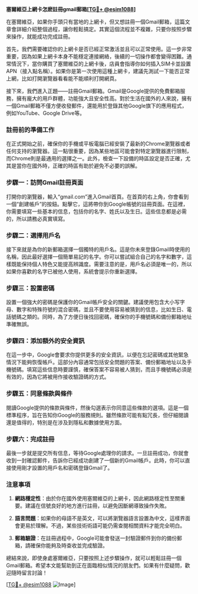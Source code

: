 **塞爾維亞上網卡怎麽註冊gmail郵箱[[TG💪+ @esim1088](https://t.me/s/esim1088)]**

在塞爾維亞，如果你手頭只有當地的上網卡，但又想註冊一個Gmail郵箱，這篇文章會詳細介紹整個過程，讓你輕鬆搞定。其實這個流程並不複雜，只要你按照步驟來操作，就能成功完成註冊。

首先，我們需要確認你的上網卡是否已經正常激活並且可以正常使用。這一步非常重要，因為如果上網卡本身不能穩定連接網絡，後續的一切操作都會變得困難。通常情況下，當你購買了塞爾維亞的上網卡後，店員會指導你如何插入SIM卡並設置APN（接入點名稱）。如果你是第一次使用這種上網卡，建議先測試一下能否正常上網，比如打開瀏覽器看看能不能順利打開網頁。

接下來，我們進入正題——註冊Gmail郵箱。Gmail是Google提供的免費郵箱服務，擁有龐大的用戶群體，功能強大且安全性高。對於生活在國外的人來說，擁有一個Gmail郵箱不僅方便收發郵件，還能用於登錄其他Google旗下的應用程式，例如YouTube、Google Drive等。

### 註冊前的準備工作

在正式開始之前，確保你的手機或平板電腦已經安裝了最新的Chrome瀏覽器或者任何支持的瀏覽器。這一點很重要，因為某些地區可能會對特定瀏覽器進行限制，而Chrome則是最通用的選擇之一。此外，檢查一下設備的時區設定是否正確，尤其是當你在國外時，正確的時區有助於避免不必要的誤解。

### 步驟一：訪問Gmail註冊頁面

打開你的瀏覽器，輸入“gmail.com”進入Gmail首頁。在首頁的右上角，你會看到一個“創建帳戶”的按鈕。點擊它，這將帶你到Google帳號的註冊頁面。在這裡，你需要填寫一些基本的信息，包括你的名字、姓氏以及生日。這些信息都是必需的，所以請務必真實填寫。

### 步驟二：選擇用戶名

接下來就是為你的新郵箱選擇一個獨特的用戶名。這是你未來登錄Gmail時使用的名稱，因此最好選擇一個簡單易記的名字。你可以嘗試組合自己的名字和數字，這樣既能保持個人特色又能提高辨識度。需要注意的是，用戶名必須是唯一的，所以如果你喜歡的名字已被他人使用，系統會提示你重新選擇。

### 步驟三：設置密碼

設置一個強大的密碼是保護你的Gmail帳戶安全的關鍵。建議使用包含大小写字母、數字和特殊符號的混合密碼，並且不要使用容易被猜到的信息，比如生日、電話號碼之類的。同時，為了方便日後找回密碼，確保你的手機號碼和備份郵箱地址準確無誤。

### 步驟四：添加額外的安全資訊

在這一步中，Google會要求你提供更多的安全資訊，以便在忘記密碼或其他緊急情況下能夠恢復帳戶。這部分內容通常包括安全問題的答案、備份郵箱地址以及手機號碼。填寫這些信息時要謹慎，確保答案不容易被人猜到，而且手機號碼必須是有效的，因為它將被用作接收驗證碼的方式。

### 步驟五：同意條款與條件

閱讀Google提供的條款與條件，然後勾選表示你同意這些條款的選項。這是一個標準程序，旨在告知你Google的服務規則。雖然條款可能有點冗長，但仔細閱讀還是值得的，特別是在涉及到隱私和數據使用方面。

### 步驟六：完成註冊

最後一步就是提交所有信息，等待Google處理你的請求。一旦註冊成功，你就會收到一封確認郵件，告訴你已經成功創建了一個新的Gmail帳戶。此時，你可以直接使用剛才設置的用戶名和密碼登錄Gmail了。

### 注意事項

1. **網路穩定性**：由於你在國外使用塞爾維亞的上網卡，因此網路穩定性至關重要。建議在信號良好的地方進行註冊，以避免因斷網導致操作失敗。
   
2. **語言問題**：如果你的母語不是英文，可以將瀏覽器語言設置為中文，這樣界面會更易於理解。不過，某些技術術語可能仍需查閱相關資料才能完全明白。

3. **郵箱驗證**：在註冊過程中，Google可能會發送一封驗證郵件到你的備份郵箱，請確保你能夠及時查收並完成驗證。

總結來說，即使身處塞爾維亞，只要按照上述步驟操作，就可以輕鬆註冊一個Gmail郵箱。希望本文能幫助到正在面臨相似情況的朋友們。如果有什麼疑問，歡迎隨時留言討論！

[[TG💪+ @esim1088](https://t.me/s/esim1088) ![Image](https://i.postimg.cc/4NQfJmqS/Snipaste-2025-05-13-00-14-12.png)]